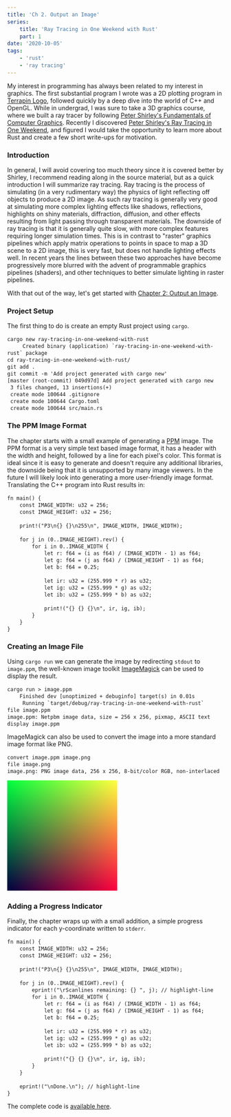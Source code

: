 ```yaml
---
title: 'Ch 2. Output an Image'
series:
    title: 'Ray Tracing in One Weekend with Rust'
    part: 1
date: '2020-10-05'
tags:
    - 'rust'
    - 'ray tracing'
---
```


My interest in programming has always been related to my interest in graphics.
The first substantial program I wrote was a 2D plotting program in [Terrapin Logo](https://el.media.mit.edu/logo-foundation/resources/logoupdate/v8n2/terrapin.html), followed quickly by a deep dive into the world of C++ and OpenGL.
While in undergrad, I was sure to take a 3D graphics course, where we built a ray tracer by following [Peter Shirley's Fundamentals of Computer Graphics](http://www.cs.cornell.edu/~srm/fcg3/).
Recently I discovered [Peter Shirley's Ray Tracing in One Weekend](https://raytracing.github.io/books/RayTracingInOneWeekend.html), and figured I would take the opportunity to learn more about Rust and create a few short write-ups for motivation.

### Introduction

In general, I will avoid covering too much theory since it is covered better by Shirley, I recommend reading along in the source material, but as a quick introduction I will summarize ray tracing.
Ray tracing is the process of simulating (in a very rudimentary way) the physics of light reflecting off objects to produce a 2D image.
As such ray tracing is generally very good at simulating more complex lighting effects like shadows, reflections, highlights on shiny materials, diffraction, diffusion, and other effects resulting from light passing through transparent materials.
The downside of ray tracing is that it is generally quite slow, with more complex features requiring longer simulation times.
This is in contrast to "raster" graphics pipelines which apply matrix operations to points in space to map a 3D scene to a 2D image, this is very fast, but does not handle lighting effects well.
In recent years the lines between these two approaches have become progressively more blurred with the advent of programmable graphics pipelines (shaders), and other techniques to better simulate lighting in raster pipelines.

With that out of the way, let's get started with [Chapter 2: Output an Image](https://raytracing.github.io/books/RayTracingInOneWeekend.html#outputanimage).

### Project Setup

The first thing to do is create an empty Rust project using `cargo`.

```shell{outputLines: 2, 6-10}
cargo new ray-tracing-in-one-weekend-with-rust
     Created binary (application) `ray-tracing-in-one-weekend-with-rust` package
cd ray-tracing-in-one-weekend-with-rust/
git add .
git commit -m 'Add project generated with cargo new'
[master (root-commit) 049d97d] Add project generated with cargo new
 3 files changed, 13 insertions(+)
 create mode 100644 .gitignore
 create mode 100644 Cargo.toml
 create mode 100644 src/main.rs
```

### The PPM Image Format

The chapter starts with a small example of generating a [PPM](https://en.wikipedia.org/wiki/Netpbm#PPM_example) image.
The PPM format is a very simple text based image format, it has a header with the width and height, followed by a line for each pixel's color.
This format is ideal since it is easy to generate and doesn't require any additional libraries, the downside being that it is unsupported by many image viewers.
In the future I will likely look into generating a more user-friendly image format.
Translating the C++ program into Rust results in:

```rust{numberLines: true}
fn main() {
    const IMAGE_WIDTH: u32 = 256;
    const IMAGE_HEIGHT: u32 = 256;

    print!("P3\n{} {}\n255\n", IMAGE_WIDTH, IMAGE_WIDTH);

    for j in (0..IMAGE_HEIGHT).rev() {
        for i in 0..IMAGE_WIDTH {
            let r: f64 = (i as f64) / (IMAGE_WIDTH - 1) as f64;
            let g: f64 = (j as f64) / (IMAGE_HEIGHT - 1) as f64;
            let b: f64 = 0.25;

            let ir: u32 = (255.999 * r) as u32;
            let ig: u32 = (255.999 * g) as u32;
            let ib: u32 = (255.999 * b) as u32;

            print!("{} {} {}\n", ir, ig, ib);
        }
    }
}
```

### Creating an Image File

Using `cargo run` we can generate the image by redirecting `stdout` to `image.ppm`, the well-known image toolkit [ImageMagick](https://imagemagick.org/index.php) can be used to display the result.

```shell{outputLines: 2-3,5}
cargo run > image.ppm
    Finished dev [unoptimized + debuginfo] target(s) in 0.01s
     Running `target/debug/ray-tracing-in-one-weekend-with-rust`
file image.ppm 
image.ppm: Netpbm image data, size = 256 x 256, pixmap, ASCII text
display image.ppm
```

ImageMagick can also be used to convert the image into a more standard image format like PNG.

```shell{outputLines: 3}
convert image.ppm image.png
file image.png 
image.png: PNG image data, 256 x 256, 8-bit/color RGB, non-interlaced
```

![First PPM image](./image.png "First PPM image")

### Adding a Progress Indicator

Finally, the chapter wraps up with a small addition, a simple progress indicator for each y-coordinate written to `stderr`.

```rust{numberLines: true}
fn main() {
    const IMAGE_WIDTH: u32 = 256;
    const IMAGE_HEIGHT: u32 = 256;

    print!("P3\n{} {}\n255\n", IMAGE_WIDTH, IMAGE_WIDTH);

    for j in (0..IMAGE_HEIGHT).rev() {
        eprint!("\rScanlines remaining: {} ", j); // highlight-line
        for i in 0..IMAGE_WIDTH {
            let r: f64 = (i as f64) / (IMAGE_WIDTH - 1) as f64;
            let g: f64 = (j as f64) / (IMAGE_HEIGHT - 1) as f64;
            let b: f64 = 0.25;

            let ir: u32 = (255.999 * r) as u32;
            let ig: u32 = (255.999 * g) as u32;
            let ib: u32 = (255.999 * b) as u32;

            print!("{} {} {}\n", ir, ig, ib);
        }
    }

    eprint!("\nDone.\n"); // highlight-line
} 
```

The complete code is [available here](https://github.com/austindoupnik/ray-tracing-in-one-weekend-with-rust/tree/v0.0.1-chapter.2).
